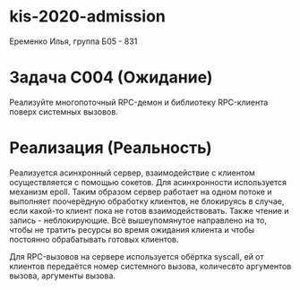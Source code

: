 # kis-2020-admission 
Еременко Илья, группа Б05 - 831
# Задача С004 (Ожидание)
Реализуйте многопоточный RPC-демон и библиотеку RPC-клиента поверх системных вызовов.
# Реализация (Реальность)
Реализуется асинхронный сервер, взаимодействие с клиентом осуществляется с помощью сокетов. Для асинхронности используется механизм epoll. Таким образом сервер работает на одном потоке и выполняет поочерёдную обработку клиентов, не блокируясь в случае, если какой-то клиент пока не готов взаимодействовать. Также чтение и запись - неблокирующие. Всё вышеупомянутое направлено на то, чтобы не тратить ресурсы во время ожидания клиента и чтобы постоянно обрабатывать готовых клиентов.

Для RPC-вызовов на сервере используется обёртка syscall, ей от клиентов передаётся номер системного вызова, количесвто аргументов вызова, аргументы вызова.
